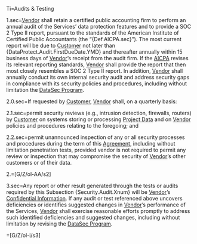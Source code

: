 Ti=Audits & Testing

1.sec=<a href='#Def.Vendor.sec' class='definedterm'>Vendor</a> shall retain a certified public accounting firm to perform an annual audit of the Services’ data protection features and to provide a SOC 2 Type II report, pursuant to the standards of the American Institute of Certified Public Accountants (the “{Def.AICPA.sec}”). The most current report will be due to <a href='#Def.Customer.sec' class='definedterm'>Customer</a> not later than {DataProtect.Audit.FirstDueDate.YMD} and thereafter annually within 15 business days of <a href='#Def.Vendor.sec' class='definedterm'>Vendor</a>’s receipt from the audit firm. If the <a href='#Def.AICPA.sec' class='definedterm'>AICPA</a> revises its relevant reporting standards, <a href='#Def.Vendor.sec' class='definedterm'>Vendor</a> shall provide the report that then most closely resembles a SOC 2 Type II report. In addition, <a href='#Def.Vendor.sec' class='definedterm'>Vendor</a> shall annually conduct its own internal security audit and address security gaps in compliance with its security policies and procedures, including without limitation the <a href='#Def.DataSec_Program.sec' class='definedterm'>DataSec Program</a>.

2.0.sec=If requested by <a href='#Def.Customer.sec' class='definedterm'>Customer</a>, <a href='#Def.Vendor.sec' class='definedterm'>Vendor</a> shall, on a quarterly basis:

2.1.sec=permit security reviews (e.g., intrusion detection, firewalls, routers) by <a href='#Def.Customer.sec' class='definedterm'>Customer</a> on systems storing or processing <a href='#Def.Project_Data.sec' class='definedterm'>Project Data</a> and on <a href='#Def.Vendor.sec' class='definedterm'>Vendor</a> policies and procedures relating to the foregoing; and

2.2.sec=permit unannounced inspection of any or all security processes and procedures during the term of this <a href='#Def.Agreement.sec' class='definedterm'>Agreement</a>, including without limitation penetration tests, provided vendor is not required to permit any review or inspection that may compromise the security of <a href='#Def.Vendor.sec' class='definedterm'>Vendor</a>’s other customers or of their data.

2.=[G/Z/ol-AA/s2]

3.sec=Any report or other result generated through the tests or audits required by this Subsection {Security.Audit.Xnum} will be <a href='#Def.Vendor.sec' class='definedterm'>Vendor</a>’s <a href='#Def.Confidential_Information.sec' class='definedterm'>Confidential Information</a>. If any audit or test referenced above uncovers deficiencies or identifies suggested changes in <a href='#Def.Vendor.sec' class='definedterm'>Vendor</a>’s performance of the Services, <a href='#Def.Vendor.sec' class='definedterm'>Vendor</a> shall exercise reasonable efforts promptly to address such identified deficiencies and suggested changes, including without limitation by revising the <a href='#Def.DataSec_Program.sec' class='definedterm'>DataSec Program</a>.

=[G/Z/ol-i/s3]
